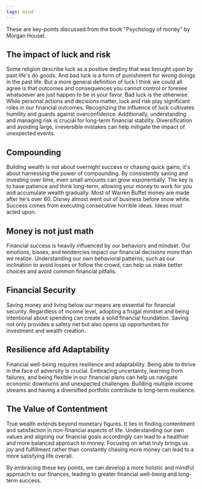 ```yaml
---
tags: mind
---
```



These are key-points discussed from the book "Psychology of money" by Morgan Housel.

## The impact of luck and risk

Some religion describe luck as a positive destiny that was brought upon by past life's do goods. And bad luck is a form of punishment for wrong doings in the past life.
But a more general definition of luck I think we could all agree is that outcomes and consequences you cannot control or foresee whatsoever are just happen to be in your favor. Bad luck is the otherwise.
While personal actions and decisions matter, luck and risk play significant roles in our financial outcomes. Recognizing the influence of luck cultivates humility and guards against overconfidence. Additionally, understanding and managing risk is crucial for long-term financial stability. Diversification and avoiding large, irreversible mistakes can help mitigate the impact of unexpected events.


## Compounding
Building wealth is not about overnight success or chasing quick gains; it's about harnessing the power of compounding. By consistently saving and investing over time, even small amounts can grow exponentially. The key is to have patience and think long-term, allowing your money to work for you and accumulate wealth gradually. Most of Warren Buffet money are made after he's over 60. Disney almost went out of business before snow white. Success comes from executing consecutive horrible ideas. Ideas must acted upon. 


## Money is not just math 
Financial success is heavily influenced by our behaviors and mindset. Our emotions, biases, and tendencies impact our financial decisions more than we realize. Understanding our own behavioral patterns, such as our inclination to avoid losses or follow the crowd, can help us make better choices and avoid common financial pitfalls.


## Financial Security
Saving money and living below our means are essential for financial security. Regardless of income level, adopting a frugal mindset and being intentional about spending can create a solid financial foundation. Saving not only provides a safety net but also opens up opportunities for investment and wealth creation.


## Resilience afd Adaptability
Financial well-being requires resilience and adaptability. Being able to thrive in the face of adversity is crucial. Embracing uncertainty, learning from failures, and being flexible in our financial plans can help us navigate economic downturns and unexpected challenges. Building multiple income streams and having a diversified portfolio contribute to long-term resilience.


## The Value of Contentment
True wealth extends beyond monetary figures. It lies in finding contentment and satisfaction in non-financial aspects of life. Understanding our own values and aligning our financial goals accordingly can lead to a healthier and more balanced approach to money. Focusing on what truly brings us joy and fulfillment rather than constantly chasing more money can lead to a more satisfying life overall.


By embracing these key points, we can develop a more holistic and mindful approach to our finances, leading to greater financial well-being and long-term success.

